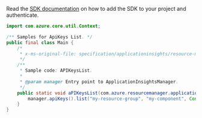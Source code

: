 Read the [SDK documentation](https://github.com/Azure/azure-sdk-for-java/blob/azure-resourcemanager-applicationinsights_1.0.0-beta.4/sdk/applicationinsights/azure-resourcemanager-applicationinsights/README.md) on how to add the SDK to your project and authenticate.

```java
import com.azure.core.util.Context;

/** Samples for ApiKeys List. */
public final class Main {
    /*
     * x-ms-original-file: specification/applicationinsights/resource-manager/Microsoft.Insights/stable/2015-05-01/examples/APIKeysList.json
     */
    /**
     * Sample code: APIKeysList.
     *
     * @param manager Entry point to ApplicationInsightsManager.
     */
    public static void aPIKeysList(com.azure.resourcemanager.applicationinsights.ApplicationInsightsManager manager) {
        manager.apiKeys().list("my-resource-group", "my-component", Context.NONE);
    }
}
```
